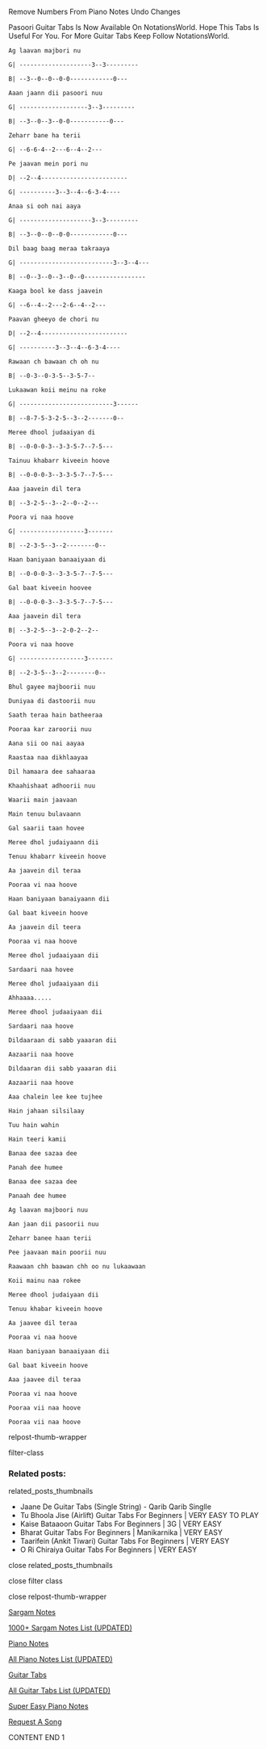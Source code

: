 
Remove Numbers From Piano Notes
Undo Changes

Pasoori Guitar Tabs Is Now Available On NotationsWorld. Hope This Tabs Is Useful For You. For More Guitar Tabs Keep Follow NotationsWorld.

```
Ag laavan majbori nu

G| --------------------3--3---------

B| --3--0--0--0-0------------0---

Aaan jaann dii pasoori nuu

G| -------------------3--3---------

B| --3--0--3--0-0-----------0---

Zeharr bane ha terii

G| --6-6-4--2---6--4--2---

Pe jaavan mein pori nu

D| --2--4------------------------

G| ----------3--3--4--6-3-4----

Anaa si ooh nai aaya

G| --------------------3--3---------

B| --3--0--0--0-0------------0---

Dil baag baag meraa takraaya

G| --------------------------3--3--4---

B| --0--3--0--3--0--0-----------------

Kaaga bool ke dass jaavein

G| --6--4--2---2-6--4--2---

Paavan gheeyo de chori nu

D| --2--4------------------------

G| ----------3--3--4--6-3-4----

Rawaan ch bawaan ch oh nu

B| --0-3--0-3-5--3-5-7--

Lukaawan koii meinu na roke

G| --------------------------3------

B| --8-7-5-3-2-5--3--2-------0--

Meree dhool judaaiyan di

B| --0-0-0-3--3-3-5-7--7-5---

Tainuu khabarr kiveein hoove

B| --0-0-0-3--3-3-5-7--7-5---

Aaa jaavein dil tera

B| --3-2-5--3--2--0--2---

Poora vi naa hoove

G| ------------------3-------

B| --2-3-5--3--2--------0--

Haan baniyaan banaaiyaan di

B| --0-0-0-3--3-3-5-7--7-5---

Gal baat kiveein hoovee

B| --0-0-0-3--3-3-5-7--7-5---

Aaa jaavein dil tera

B| --3-2-5--3--2-0-2--2--

Poora vi naa hoove

G| ------------------3-------

B| --2-3-5--3--2--------0--

Bhul gayee majboorii nuu

Duniyaa di dastoorii nuu

Saath teraa hain batheeraa

Pooraa kar zaroorii nuu

Aana sii oo nai aayaa

Raastaa naa dikhlaayaa

Dil hamaara dee sahaaraa

Khaahishaat adhoorii nuu

Waarii main jaavaan

Main tenuu bulavaann

Gal saarii taan hovee

Meree dhol judaiyaann dii

Tenuu khabarr kiveein hoove

Aa jaavein dil teraa

Pooraa vi naa hoove

Haan baniyaan banaiyaann dii

Gal baat kiveein hoove

Aa jaavein dil teera

Pooraa vi naa hoove

Meree dhol judaaiyaan dii

Sardaari naa hovee

Meree dhol judaaiyaan dii

Ahhaaaa.....

Meree dhool judaaiyaan dii

Sardaari naa hoove

Dildaaraan di sabb yaaaran dii

Aazaarii naa hoove

Dildaaran dii sabb yaaaran dii

Aazaarii naa hoove

Aaa chalein lee kee tujhee

Hain jahaan silsilaay

Tuu hain wahin

Hain teeri kamii

Banaa dee sazaa dee

Panah dee humee

Banaa dee sazaa dee

Panaah dee humee

Ag laavan majboori nuu

Aan jaan dii pasoorii nuu

Zeharr banee haan terii

Pee jaavaan main poorii nuu

Raawaan chh baawan chh oo nu lukaawaan

Koii mainu naa rokee

Meree dhool judaiyaan dii

Tenuu khabar kiveein hoove

Aa jaavee dil teraa

Pooraa vi naa hoove

Haan baniyaan banaaiyaan dii

Gal baat kiveein hoove

Aaa jaavee dil teraa

Pooraa vi naa hoove

Pooraa vii naa hoove

Pooraa vii naa hoove
```

relpost-thumb-wrapper

filter-class

### Related posts:

related_posts_thumbnails

* Jaane De Guitar Tabs (Single String) - Qarib Qarib Singlle
* Tu Bhoola Jise (Airlift) Guitar Tabs For Beginners | VERY EASY TO PLAY
* Kaise Bataaoon Guitar Tabs For Beginners | 3G | VERY EASY
* Bharat Guitar Tabs For Beginners | Manikarnika | VERY EASY
* Taarifein (Ankit Tiwari) Guitar Tabs For Beginners | VERY EASY
* O Ri Chiraiya Guitar Tabs For Beginners | VERY EASY

close related_posts_thumbnails

close filter class

close relpost-thumb-wrapper

[Sargam Notes](https://www.notationsworld.com/sargam-notes.html)

[1000+ Sargam Notes List (UPDATED)](https://www.notationsworld.com/all-songs-list-sargam-notes.html)

[Piano Notes](https://www.notationsworld.com/piano-notes.html)

[All Piano Notes List (UPDATED)](https://www.notationsworld.com/all-songs-list-piano-notes.html)

[Guitar Tabs](https://www.notationsworld.com/guitar-tabs.html)

[All Guitar Tabs List (UPDATED)](https://www.notationsworld.com/all-songs-list-guitar-tabs.html)

[Super Easy Piano Notes](https://studywall.in/)

[Request A Song](https://www.notationsworld.com/request-a-song.html)

CONTENT END 1

